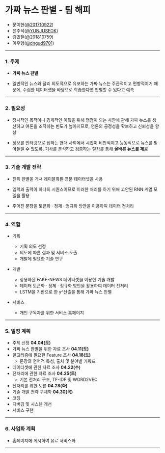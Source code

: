 
# 가짜 뉴스 판별 - 팀 해피
- 문이현([@201710922](https://github.com/201710922))
- 윤주석([@YUNJUSEOK](https://github.com/YUNJUSEOK))
- 김민철([@201810759](https://github.com/201810759))
- 이우형([@dngud9701](https://github.com/dngud9701))
 
---

### 1. 주제
- __가짜 뉴스 판별__

- 일반적인 뉴스와 달리 의도적으로 유포하는 가짜 뉴스는 주관적이고 편향적이기 때문에, 수집한 데이터셋을 바탕으로 학습한다면 판별할 수 있다고 예측

---

### 2. 필요성

- 정치적인 목적이나 경제적인 이득을 위해 쟁점이 되는 사안에 관해 가짜 뉴스를 생산하고 여론을 조작하는 빈도가 높아지므로, 언론의 공정성을 확보하고 신뢰성을 향상

- 정보를 인터넷으로 접하는 현대 사회에서 시민이 비판적이고 능동적으로 뉴스를 받아들일 수 있도록, 기사를 분석하고 검증하는 절차를 통해 __올바른 뉴스를 제공__

---

### 3. 기술 개발 전략

- 진위 판별을 거쳐 레이블화된 영문 데이터셋을 사용

- 입력과 출력이 하나의 시퀀스이므로 이러한 처리를 하기 위해 고안된 RNN 계열 모델을 활용

- 주어진 문장을 토큰화 · 정제 · 정규화 방안을 이용하여 데이터 전처리

---

### 4. 역할

- 기획

  - 기획 의도 선정
  - 의도에 따른 결과 및 서비스 도출
  - 개발에 필요한 기술 연구

- 개발 
  - 상용화된 FAKE-NEWS 데이터셋을 이용한 기술 개발
  - 데이터 토큰화 · 정제 · 정규화 방안을 활용하여 데이터 전처리
  - LSTM을 기반으로 한 y^산출을 통해 가짜 뉴스 판별
 

- 서비스 
   - 개인 구독자를 위한 서비스 홈페이지

---

### 5. 일정 계획

- 주제 선정  __04.04(토)__
- 가짜 뉴스 판별을 위한 자료 조사  __04.11(토)__
- 알고리즘에 필요한 Feature 조사  __04.18(토)__
  - 문장의 언어적 특성, 출처 및 분야별 키워드
- 데이터셋에 관한 자료 조사  __04.22(수)__
- 전처리에 관한 자료 조사  __04.25(토)__
  - 기본 전처리 구조, TF-IDF 및 WORD2VEC
- 전처리를 위한 토론  __04.28(화)__
- 기술 개발 전략 구체화  __04.30(목)__
- 코딩
- 디버깅 및 시스템 개선
- 서비스 구현

---

### 6. 사업화 계획

- 홈페이지에 게시하여 유료 서비스화

---
